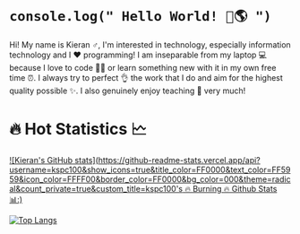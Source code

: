 # `console.log(" Hello World! 👋🌎 ")`
Hi! My name is Kieran ♂️, I'm interested in technology, especially information technology and I ❤️ programming! I am inseparable from my laptop 💻 because I love to code 👨‍💻 or learn something new with it in my own free time ⏰. I always try to perfect 👌 the work that I do and aim for the highest quality possible ✨. I also genuinely enjoy teaching 📝 very much!

# 🔥 Hot Statistics 🗠
[![Kieran's GitHub stats](https://github-readme-stats.vercel.app/api?username=kspc100&show_icons=true&title_color=FF0000&text_color=FF5959&icon_color=FFFF00&border_color=FF0000&bg_color=000&theme=radical&count_private=true&custom_title=kspc100's 🔥 Burning 🔥 Github Stats 📊:)](https://github.com/anuraghazra/github-readme-stats)

[![Top Langs](https://github-readme-stats.vercel.app/api/top-langs/?username=kspc100&show_icons=true&title_color=FF0000&text_color=FF5959&icon_color=FFFF00&border_color=FF0000&bg_color=000&theme=radical)](https://github.com/anuraghazra/github-readme-stats)

<!---
kspc100/kspc100 is a ✨ special ✨ repository because its `README.md` (this file) appears on your GitHub profile.
You can click the Preview link to take a look at your changes.
- 👋 Hi, I’m Kieran Seah
- 👀 I’m interested in... programming of course! I like using javascript and python.
- 🌱 I’m currently learning ...
- 💞️ I’m looking to collaborate on ...
- 📫 How to reach me ...
--->
